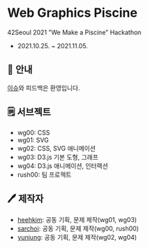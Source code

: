 # Web Graphics Piscine

42Seoul 2021 "We Make a Piscine" Hackathon

- 2021.10.25. ~ 2021.11.05.

## 📢 안내
[이슈](https://github.com/200XX/web_graphics_piscine/issues)와 피드백은 환영입니다.

## 🗒 서브젝트
- wg00: CSS
- wg01: SVG
- wg02: CSS, SVG 애니메이션
- wg03: D3.js 기본 도형, 그래프
- wg04: D3.js 애니메이션, 인터랙션
- rush00: 팀 프로젝트

## 🖊 제작자
- [heehkim](https://github.com/hhkim0729): 공동 기획, 문제 제작(wg01, wg03)
- [sarchoi](https://github.com/srngch): 공동 기획, 문제 제작(wg00, rush00)
- [yunjung](https://github.com/dopamingo): 공동 기획, 문제 제작(wg02, wg04)
